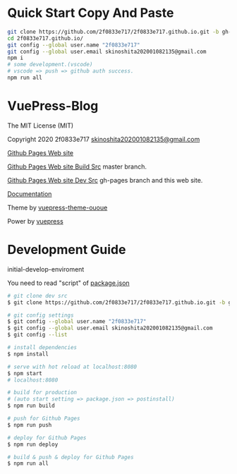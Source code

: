 
# Quick Start Copy And Paste
``` bash
git clone https://github.com/2f0833e717/2f0833e717.github.io.git -b gh-pages
cd 2f0833e717.github.io/
git config --global user.name "2f0833e717"
git config --global user.email skinoshita202001082135@gmail.com
npm i
# some development.(vscode)
# vscode => push => github auth success.
npm run all
```

# VuePress-Blog

The MIT License (MIT)

Copyright 2020 2f0833e717 <skinoshita202001082135@gmail.com>

[Github Pages Web site](https://2f0833e717.github.io./)

[Github Pages Web site Build Src](https://github.com/2f0833e717/2f0833e717.github.io/) master branch. 

[Github Pages Web site Dev Src](https://github.com/2f0833e717/2f0833e717.github.io/tree/gh-pages) gh-pages branch and this web site.

[Documentation](https://tolking.github.io/vuepress-theme-ououe)

Theme by [vuepress-theme-ououe](https://github.com/tolking/vuepress-theme-ououe)

Power by [vuepress](https://github.com/vuejs/vuepress)

# Development Guide
initial-develop-enviroment

You need to read "script" of [package.json](https://github.com/2f0833e717/2f0833e717.github.io/blob/gh-pages/package.json)

``` bash
# git clone dev src
$ git clone https://github.com/2f0833e717/2f0833e717.github.io.git -b gh-pages

# git config settings
$ git config --global user.name "2f0833e717"
$ git config --global user.email skinoshita202001082135@gmail.com
$ git config --list

# install dependencies
$ npm install

# serve with hot reload at localhost:8080
$ npm start
# localhost:8080

# build for production
# (auto start setting => package.json => postinstall)
$ npm run build

# push for Github Pages
$ npm run push

# deploy for Github Pages
$ npm run deploy

# build & push & deploy for Github Pages
$ npm run all
```
